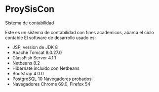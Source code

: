 # ProySisCon
Sistema de contabilidad

Este es un sistema de contabilidad con fines academicos, abarca el ciclo contable
El software de desarrollo usado es:  
* JSP, version de JDK 8
* Apache Tomcat 8.0.27.0
* GlassFish Server 4.1.1
* Netbeans 8.2
* Hibernate incluído con Netbeans
* Bootstrap 4.0.0
* PostgreSQL 10
Navegadores probados: 
* Navegadores Chrome 69.0, Firefox 54
